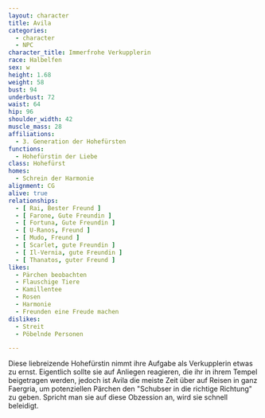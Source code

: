 ```yaml
---
layout: character
title: Avila
categories:
  - character
  - NPC
character_title: Immerfrohe Verkupplerin
race: Halbelfen
sex: w
height: 1.68
weight: 58
bust: 94
underbust: 72
waist: 64
hip: 96
shoulder_width: 42
muscle_mass: 28
affiliations:
  - 3. Generation der Hohefürsten
functions:
  - Hohefürstin der Liebe
class: Hohefürst
homes:
  - Schrein der Harmonie
alignment: CG
alive: true
relationships:
  - [ Rai, Bester Freund ]
  - [ Farone, Gute Freundin ]
  - [ Fortuna, Gute Freundin ]
  - [ U-Ranos, Freund ]
  - [ Mudo, Freund ]
  - [ Scarlet, gute Freundin ]
  - [ Il-Vernia, gute Freundin ]
  - [ Thanatos, guter Freund ]
likes:
  - Pärchen beobachten
  - Flauschige Tiere
  - Kamillentee
  - Rosen
  - Harmonie
  - Freunden eine Freude machen
dislikes:
  - Streit
  - Pöbelnde Personen

---
```


Diese liebreizende Hohefürstin nimmt ihre Aufgabe als Verkupplerin etwas zu ernst. Eigentlich sollte sie auf Anliegen
reagieren, die ihr in ihrem Tempel beigetragen werden, jedoch ist Avila die meiste Zeit über auf Reisen in ganz
Faergria, um potenziellen Pärchen den "Schubser in die richtige Richtung" zu geben. Spricht man sie auf diese Obzession
an, wird sie schnell beleidigt.